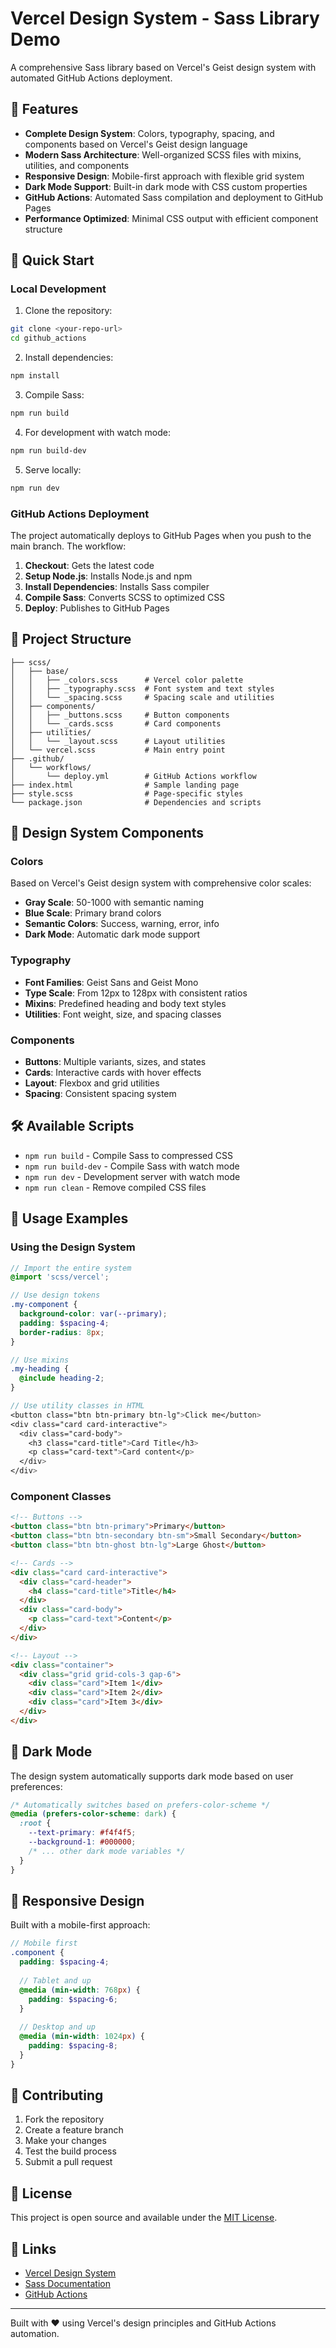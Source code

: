 # Vercel Design System - Sass Library Demo

A comprehensive Sass library based on Vercel's Geist design system with automated GitHub Actions deployment.

## 🎨 Features

- **Complete Design System**: Colors, typography, spacing, and components based on Vercel's Geist design language
- **Modern Sass Architecture**: Well-organized SCSS files with mixins, utilities, and components
- **Responsive Design**: Mobile-first approach with flexible grid system
- **Dark Mode Support**: Built-in dark mode with CSS custom properties
- **GitHub Actions**: Automated Sass compilation and deployment to GitHub Pages
- **Performance Optimized**: Minimal CSS output with efficient component structure

## 🚀 Quick Start

### Local Development

1. Clone the repository:
```bash
git clone <your-repo-url>
cd github_actions
```

2. Install dependencies:
```bash
npm install
```

3. Compile Sass:
```bash
npm run build
```

4. For development with watch mode:
```bash
npm run build-dev
```

5. Serve locally:
```bash
npm run dev
```

### GitHub Actions Deployment

The project automatically deploys to GitHub Pages when you push to the main branch. The workflow:

1. **Checkout**: Gets the latest code
2. **Setup Node.js**: Installs Node.js and npm
3. **Install Dependencies**: Installs Sass compiler
4. **Compile Sass**: Converts SCSS to optimized CSS
5. **Deploy**: Publishes to GitHub Pages

## 📁 Project Structure

```
├── scss/
│   ├── base/
│   │   ├── _colors.scss      # Vercel color palette
│   │   ├── _typography.scss  # Font system and text styles
│   │   └── _spacing.scss     # Spacing scale and utilities
│   ├── components/
│   │   ├── _buttons.scss     # Button components
│   │   └── _cards.scss       # Card components
│   ├── utilities/
│   │   └── _layout.scss      # Layout utilities
│   └── vercel.scss           # Main entry point
├── .github/
│   └── workflows/
│       └── deploy.yml        # GitHub Actions workflow
├── index.html                # Sample landing page
├── style.scss                # Page-specific styles
└── package.json              # Dependencies and scripts
```

## 🎯 Design System Components

### Colors
Based on Vercel's Geist design system with comprehensive color scales:
- **Gray Scale**: 50-1000 with semantic naming
- **Blue Scale**: Primary brand colors
- **Semantic Colors**: Success, warning, error, info
- **Dark Mode**: Automatic dark mode support

### Typography
- **Font Families**: Geist Sans and Geist Mono
- **Type Scale**: From 12px to 128px with consistent ratios
- **Mixins**: Predefined heading and body text styles
- **Utilities**: Font weight, size, and spacing classes

### Components
- **Buttons**: Multiple variants, sizes, and states
- **Cards**: Interactive cards with hover effects
- **Layout**: Flexbox and grid utilities
- **Spacing**: Consistent spacing system

## 🛠️ Available Scripts

- `npm run build` - Compile Sass to compressed CSS
- `npm run build-dev` - Compile Sass with watch mode
- `npm run dev` - Development server with watch mode
- `npm run clean` - Remove compiled CSS files

## 🎨 Usage Examples

### Using the Design System

```scss
// Import the entire system
@import 'scss/vercel';

// Use design tokens
.my-component {
  background-color: var(--primary);
  padding: $spacing-4;
  border-radius: 8px;
}

// Use mixins
.my-heading {
  @include heading-2;
}

// Use utility classes in HTML
<button class="btn btn-primary btn-lg">Click me</button>
<div class="card card-interactive">
  <div class="card-body">
    <h3 class="card-title">Card Title</h3>
    <p class="card-text">Card content</p>
  </div>
</div>
```

### Component Classes

```html
<!-- Buttons -->
<button class="btn btn-primary">Primary</button>
<button class="btn btn-secondary btn-sm">Small Secondary</button>
<button class="btn btn-ghost btn-lg">Large Ghost</button>

<!-- Cards -->
<div class="card card-interactive">
  <div class="card-header">
    <h4 class="card-title">Title</h4>
  </div>
  <div class="card-body">
    <p class="card-text">Content</p>
  </div>
</div>

<!-- Layout -->
<div class="container">
  <div class="grid grid-cols-3 gap-6">
    <div class="card">Item 1</div>
    <div class="card">Item 2</div>
    <div class="card">Item 3</div>
  </div>
</div>
```

## 🌙 Dark Mode

The design system automatically supports dark mode based on user preferences:

```css
/* Automatically switches based on prefers-color-scheme */
@media (prefers-color-scheme: dark) {
  :root {
    --text-primary: #f4f4f5;
    --background-1: #000000;
    /* ... other dark mode variables */
  }
}
```

## 📱 Responsive Design

Built with a mobile-first approach:

```scss
// Mobile first
.component {
  padding: $spacing-4;
  
  // Tablet and up
  @media (min-width: 768px) {
    padding: $spacing-6;
  }
  
  // Desktop and up
  @media (min-width: 1024px) {
    padding: $spacing-8;
  }
}
```

## 🤝 Contributing

1. Fork the repository
2. Create a feature branch
3. Make your changes
4. Test the build process
5. Submit a pull request

## 📄 License

This project is open source and available under the [MIT License](LICENSE).

## 🔗 Links

- [Vercel Design System](https://vercel.com/geist)
- [Sass Documentation](https://sass-lang.com/)
- [GitHub Actions](https://github.com/features/actions)

---

Built with ❤️ using Vercel's design principles and GitHub Actions automation.
